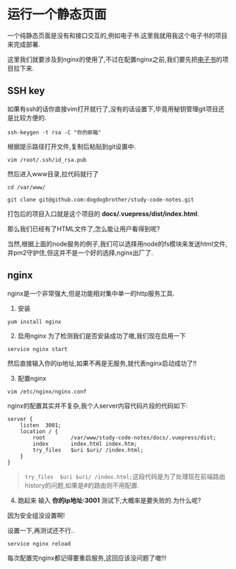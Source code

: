 # 运行一个静态页面

一个纯静态页面是没有和接口交互的,例如电子书.这里我就用我这个电子书的项目来完成部署.

这里我们就要涉及到nginx的使用了,不过在配置nginx之前,我们要先把[电子书](https://github.com/dogdogbrother/study-code-notes)的项目拉下来.

## SSH key
如果有ssh的话你直接vim打开就行了,没有的话设置下,毕竟用秘钥管理git项目还是比较方便的.
```
ssh-keygen -t rsa -C "你的邮箱"
```
根据提示路径打开文件,复制后粘贴到git设置中.
```
vim /root/.ssh/id_rsa.pub
```
然后进入www目录,拉代码就行了
```
cd /var/www/

git clone git@github.com:dogdogbrother/study-code-notes.git
```

打包后的项目入口就是这个项目的 **docs/.vuepress/dist/index.html**.

那么我们已经有了HTML文件了,怎么能让用户看得到呢?

当然,根据上面的node服务的例子,我们可以选择用node的fs模块来发送html文件,并pm2守护住,但这并不是一个好的选择,nginx出厂了.

## nginx
nginx是一个非常强大,但是功能相对集中单一的http服务工具.

1. 安装
```
yum install nginx
```

2. 启用nginx
为了检测我们是否安装成功了嗷,我们现在启用一下
```
service nginx start
```

然后直接输入你的ip地址,如果不再是无服务,就代表nginx启动成功了!!

3. 配置nginx
```
vim /etc/nginx/nginx.conf
```
nginx的配置其实并不复杂,我个人server内容代码片段的代码如下:
```
server {
    listen  3001;
    location / {
        root        /var/www/study-code-notes/docs/.vuepress/dist;
        index       index.html index.htm;
        try_files   $uri $uri/ /index.html;
    }
}
```
> `try_files  $uri $uri/ /index.html;`这段代码是为了处理现在前端路由history的问题,如果是#的路由则不用配置.

4. 跑起来
输入 **你的ip地址:3001** 测试下,大概率是要失败的.为什么呢?

因为安全组没设置啊!

设置一下,再测试还不行..

```
service nginx reload
```
每次配置完nginx都记得要重启服务,这回应该没问题了嗷!!!
